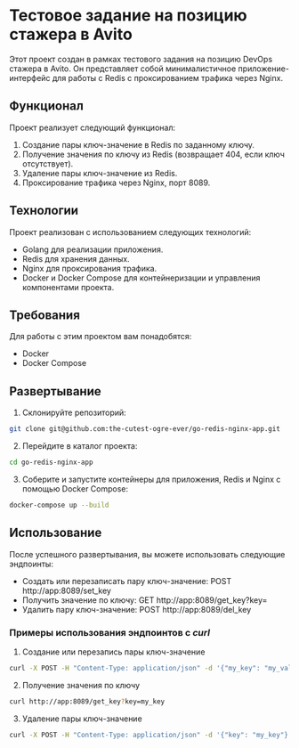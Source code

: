 # Тестовое задание на позицию стажера в Avito

Этот проект создан в рамках тестового задания на позицию DevOps стажера в Avito. Он представляет собой минималистичное приложение-интерфейс для работы с Redis с проксированием трафика через Nginx.

## Функционал

Проект реализует следующий функционал:

1. Создание пары ключ-значение в Redis по заданному ключу.
2. Получение значения по ключу из Redis (возвращает 404, если ключ отсутствует).
3. Удаление пары ключ-значение из Redis.
4. Проксирование трафика через Nginx, порт 8089.

## Технологии

Проект реализован с использованием следующих технологий:

- Golang для реализации приложения.
- Redis для хранения данных.
- Nginx для проксирования трафика.
- Docker и Docker Compose для контейнеризации и управления компонентами проекта.

## Требования

Для работы с этим проектом вам понадобятся:

- Docker
- Docker Compose

## Развертывание

1. Склонируйте репозиторий:

```sh
git clone git@github.com:the-cutest-ogre-ever/go-redis-nginx-app.git
```

2. Перейдите в каталог проекта:
```sh
cd go-redis-nginx-app
```
3. Соберите и запустите контейнеры для приложения, Redis и Nginx с помощью Docker Compose:
```sh
docker-compose up --build
```

## Использование

После успешного развертывания, вы можете использовать следующие эндпоинты:

- Создать или перезаписать пару ключ-значение: POST http://app:8089/set_key
- Получить значение по ключу: GET http://app:8089/get_key?key=<key>
- Удалить пару ключ-значение: POST http://app:8089/del_key

### Примеры использования эндпоинтов с *curl*
1. Создание или перезапись пары ключ-значение
```sh
curl -X POST -H "Content-Type: application/json" -d '{"my_key": "my_value"}' http://app:8089/set_key
```
2. Получение значения по ключу
```sh
curl http://app:8089/get_key?key=my_key
```
3. Удаление пары ключ-значение
```sh
curl -X POST -H "Content-Type: application/json" -d '{"key": "my_key"}' http://app:8089/del_key
```
